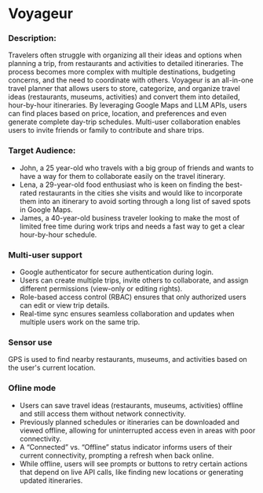 # Voyageur

### Description:
Travelers often struggle with organizing all their ideas and options when planning a trip, from restaurants and activities to detailed itineraries. The process becomes more complex with multiple destinations, budgeting concerns, and the need to coordinate with others. Voyageur is an all-in-one travel planner that allows users to store, categorize, and organize travel ideas (restaurants, museums, activities) and convert them into detailed, hour-by-hour itineraries. By leveraging Google Maps and LLM APIs, users can find places based on price, location, and preferences and even generate complete day-trip schedules. Multi-user collaboration enables users to invite friends or family to contribute and share trips.

### Target Audience:
- John, a 25 year-old who travels with a big group of friends and wants to have a way for them to collaborate easily on the travel itinerary.
- Lena, a 29-year-old food enthusiast who is keen on finding the best-rated restaurants in the cities she visits and would like to incorporate them into an itinerary to avoid sorting through a long list of saved spots in Google Maps.
- James, a 40-year-old business traveler looking to make the most of limited free time during work trips and needs a fast way to get a clear hour-by-hour schedule.

### Multi-user support

- Google authenticator for secure authentication during login.
- Users can create multiple trips, invite others to collaborate, and assign different permissions (view-only or editing rights).
- Role-based access control (RBAC) ensures that only authorized users can edit or view trip details.
- Real-time sync ensures seamless collaboration and updates when multiple users work on the same trip.

### Sensor use
GPS is used to find nearby restaurants, museums, and activities based on the user's current location.

### Ofline mode
- Users can save travel ideas (restaurants, museums, activities) offline and still access them without network connectivity.
- Previously planned schedules or itineraries can be downloaded and viewed offline, allowing for uninterrupted access even in areas with poor connectivity.
- A “Connected” vs. “Offline” status indicator informs users of their current connectivity, prompting a refresh when back online.
- While offline, users will see prompts or buttons to retry certain actions that depend on live API calls, like finding new locations or generating updated itineraries.
